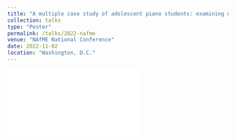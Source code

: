 ```yaml
---
title: "A multiple case study of adolescent piano students: examining motivation through the lens of Interest Development"
collection: talks
type: "Poster"
permalink: /talks/2022-nafme
venue: "NAfME National Conference"
date: 2022-11-02
location: "Washington, D.C."
---
```

<embed src="files/Poster 1.pdf" type = 'application/pdf' alt="A multiple case study of adolescent piano students: examining motivation through the lens of Interest Development">

